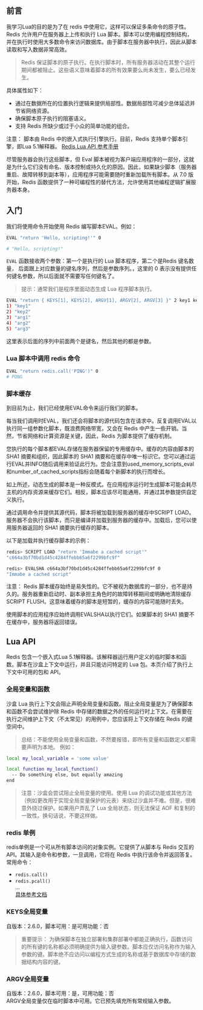 ## 前言
我学习Lua的目的是为了在 redis 中使用它，这样可以保证多条命令的原子性。Redis 允许用户在服务器上上传和执行 Lua 脚本。脚本可以使用编程控制结构，并在执行时使用大多数命令来访问数据库。由于脚本在服务器中执行，因此从脚本读取和写入数据非常高效。

> Redis 保证脚本的原子执行。在执行脚本时，所有服务器活动在其整个运行期间都被阻止。这些语义意味着脚本的所有效果要么尚未发生，要么已经发生。

具体属性如下：
- 通过在数据所在的位置执行逻辑来提供局部性。数据局部性可减少总体延迟并节省网络资源。
- 确保脚本原子执行的阻塞语义。
- 支持 Redis 所缺少或过于小众的简单功能的组合。

注意：
脚本由 Redis 中的嵌入式执行引擎执行。目前，Redis 支持单个脚本引擎，即Lua 5.1解释器。
[Redis Lua API 参考手册](https://redis.io/docs/latest/develop/interact/programmability/lua-api)

尽管服务器会执行这些脚本，但 Eval 脚本被视为客户端应用程序的一部分，这就是为什么它们没有命名、版本控制或持久化的原因。因此，如果缺少脚本（服务器重启、故障转移到副本等），应用程序可能需要随时重新加载所有脚本。从 7.0 版开始，Redis 函数提供了一种可编程性的替代方法，允许使用其他编程逻辑扩展服务器本身。

## 入门
我们将使用命令开始使用 Redis 编写脚本EVAL。例如：
```bash
EVAL "return 'Hello, scripting!'" 0

# "Hello, scripting!"
```
`EVAL` 函数接收两个参数：第一个是执行的 Lua 脚本程序，第二个是Redis 键名数量，
后面跟上对应数量的键名序列，然后是参数序列。，这里的 0 表示没有提供任何键名参数，所以后面就不需要写任何键名了。

> 提示：通常我们是程序里面动态生成 Lua 程序脚本执行。

```bash
EVAL "return { KEYS[1], KEYS[2], ARGV[1], ARGV[2], ARGV[3] }" 2 key1 key2 arg1 arg2 arg3
1) "key1"
2) "key2"
3) "arg1"
4) "arg2"
5) "arg3"
```
这里表示后面的序列中前面两个是键名，然后其他的都是参数。

### Lua 脚本中调用 redis 命令
```bash
EVAL "return redis.call('PING')" 0
# PONG
```

### 脚本缓存
到目前为止，我们已经使用EVAL命令来运行我们的脚本。

每当我们调用时EVAL，我们还会将脚本的源代码包含在请求中。反复调用EVAL以执行同一组参数化脚本，既浪费网络带宽，又会在 Redis 中产生一些开销。当然，节省网络和计算资源是关键，因此，Redis 为脚本提供了缓存机制。

您执行的每个脚本都EVAL存储在服务器保留的专用缓存中。缓存的内容由脚本的 SHA1 摘要和组织，因此脚本的 SHA1 摘要和在缓存中唯一标识它。您可以通过运行EVAL并INFO随后调用来验证此行为。您会注意到used_memory_scripts_eval和number_of_cached_scripts指标会随着每个新脚本的执行而增长。

如上所述，动态生成的脚本是一种反模式。在应用程序运行时生成脚本可能会耗尽主机的内存资源来缓存它们。相反，脚本应该尽可能通用，并通过其参数提供自定义执行。

通过调用命令并提供其源代码，脚本将被加载到服务器的缓存中SCRIPT LOAD。服务器不会执行该脚本，而只是编译并加载到服务器的缓存中。加载后，您可以使用服务器返回的 SHA1 摘要执行缓存的脚本。

以下是加载并执行缓存脚本的示例：
```bash
redis> SCRIPT LOAD "return 'Immabe a cached script'"
"c664a3bf70bd1d45c4284ffebb65a6f2299bfc9f"

redis> EVALSHA c664a3bf70bd1d45c4284ffebb65a6f2299bfc9f 0
"Immabe a cached script"
```
注意：
Redis 脚本缓存始终是易失性的。它不被视为数据库的一部分，也不是持久的。服务器重新启动时、副本承担主角色时的故障转移期间或明确地清除缓存SCRIPT FLUSH。这意味着缓存的脚本是短暂的，缓存的内容可能随时丢失。

使用脚本的应用程序应始终调用EVALSHA以执行它们。如果脚本的 SHA1 摘要不在缓存中，服务器将返回错误。

## Lua API
Redis 包含一个嵌入式Lua 5.1解释器。该解释器运行用户定义的临时脚本和函数。脚本在沙盒上下文中运行，并且只能访问特定的 Lua 包。本页介绍了执行上下文中可用的包和 API。

### 全局变量和函数
沙盒 Lua 执行上下文会阻止声明全局变量和函数。阻止全局变量是为了确保脚本和函数不会尝试维护除 Redis 中存储的数据之外的任何运行时上下文。在需要在执行之间维护上下文（不太常见）的用例中，您应该将上下文存储在 Redis 的键空间中。
> 总结：不能使用全局变量和函数，不然要报错，即所有变量和函数定义都需要声明为本地。
例如：
```bash
local my_local_variable = 'some value'

local function my_local_function()
  -- Do something else, but equally amazing
end
```
> 注意：沙盒会尝试阻止全局变量的使用。使用 Lua 的调试功能或其他方法（例如更改用于实现全局变量保护的元表）来绕过沙盒并不难。但是，很难意外绕过保护。如果用户弄乱了 Lua 全局状态，则无法保证 AOF 和复制的一致性。换句话说，不要这样做。

### redis 单例
redis单例是一个可从所有脚本访问的对象实例。它提供了从脚本与 Redis 交互的 API。其输入是命令和参数，一旦调用，它将在 Redis 中执行该命令并返回答复。
常用命令：
- `redis.call()`  
- `redis.pcall()`  
...  
[具体参考文档](https://redis.io/docs/latest/develop/interact/programmability/lua-api/#redis_object)

### KEYS全局变量
自版本：2.6.0，脚本可用：是可用功能：否
> 重要提示： 为确保脚本在独立部署和集群部署中都能正确执行，函数访问的所有键的名称都必须明确提供为输入键参数。脚本应仅访问名称作为输入参数的键。脚本绝不应访问以编程方式生成的名称或基于数据库中存储的数据结构内容的键。

### ARGV全局变量
自版本：2.6.0，脚本可用：是，可用功能：否  
ARGV全局变量仅在临时脚本中可用。它已预先填充所有常规输入参数。
